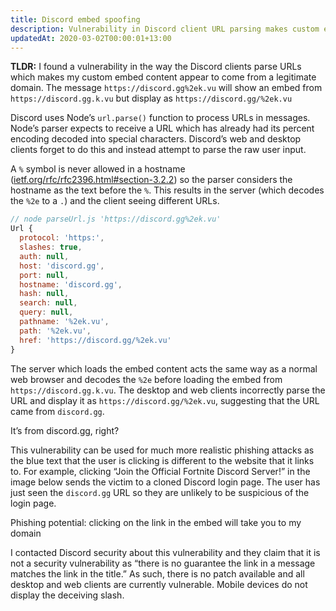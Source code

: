 ```yaml
---
title: Discord embed spoofing
description: Vulnerability in Discord client URL parsing makes custom embed content appear to come from a legitimate domain
updatedAt: 2020-03-02T00:00:01+13:00
---
```


**TLDR:** I found a vulnerability in the way the Discord clients parse URLs which makes my custom
embed content appear to come from a legitimate domain. The message `https://discord.gg%2ek.vu` will
show an embed from `https://discord.gg.k.vu` but display as `https://discord.gg/%2ek.vu`

<blog-hr />

Discord uses Node’s `url.parse()` function to process URLs in messages. Node’s parser expects to
receive a URL which has already had its percent encoding decoded into special characters. Discord’s
web and desktop clients forget to do this and instead attempt to parse the raw user input.

A `%` symbol is never allowed in a hostname ([ietf.org/rfc/rfc2396.html#section-3.2.2](ietf.org/rfc/rfc2396.html#section-3.2.2))
so the parser considers the hostname as the text before the `%`. This results in the server (which
decodes the `%2e` to a `.`) and the client seeing different URLs.

```js
// node parseUrl.js 'https://discord.gg%2ek.vu'
Url {
  protocol: 'https:',
  slashes: true,
  auth: null,
  host: 'discord.gg',
  port: null,
  hostname: 'discord.gg',
  hash: null,
  search: null,
  query: null,
  pathname: '%2ek.vu',
  path: '%2ek.vu',
  href: 'https://discord.gg/%2ek.vu'
}
```

The server which loads the embed content acts the same way as a normal web browser and decodes the
`%2e` before loading the embed from `https://discord.gg.k.vu`. The desktop and web clients
incorrectly parse the URL and display it as `https://discord.gg/%2ek.vu`, suggesting that the URL
came from `discord.gg`.

<blog-img src="discord_1.png">
  It’s from discord.gg, right?
</blog-img>

This vulnerability can be used for much more realistic phishing attacks as the blue text that the
user is clicking is different to the website that it links to. For example, clicking “Join the
Official Fortnite Discord Server!” in the image below sends the victim to a cloned Discord login
page. The user has just seen the `discord.gg` URL so they are unlikely to be suspicious of the login
page.

<blog-img src="discord_2.png">
  Phishing potential: clicking on the link in the embed will take you to my domain
</blog-img>

<blog-hr />

I contacted Discord security about this vulnerability and they claim that it is not a security
vulnerability as “there is no guarantee the link in a message matches the link in the title.” As
such, there is no patch available and all desktop and web clients are currently vulnerable. Mobile
devices do not display the deceiving slash.
